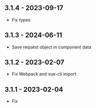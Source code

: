 ## 3.1.4 - 2023-09-17
- Fix types

## 3.1.3 - 2024-06-11
- Save request object in component data

## 3.1.2 - 2023-02-07
- Fix Webpack and vue-cli import

## 3.1.1 - 2023-02-04
- Fix <title> position: prepend instead of append (#48)
- Fix `transformSource` .d.ts types (in #50)

## 3.1.0 - 2021-10-04
- Add .d.ts types

## 3.0.0 - 2020-07-28
- Add: Vue v3 support
- **BREAKING**: remove named exports. Only default export of the component is remained. UMD build now expose `VueInlineSvg` variable representing component.

## 2.1.4 - 2024-06-11
- Save request object in component data

## 2.1.3 - 2023-02-07
- Fix Webpack and vue-cli import

## 2.1.2 - 2023-02-04
- Fix <title> position: prepend instead of append (#48)
- Fix `transformSource` .d.ts types (in #50)

## 2.1.1 - 2022-10-18
- Fix .d.ts. types to support named exports

## 2.1.0 - 2021-10-04
- Add .d.ts types

## 2.0.0 - 2020-07-25
- Add: `title` prop
- Fix: `transform-source` to react on property change and not to only transform on initial load
- **BREAKING**: `transform-source` now doesn't affect resulting SVG's attributes, use attrs on the component instead
- **BREAKING** Add: `keep-during-loading` prop, `true` by default. It makes vue-inline-svg to preserve old image visible, when new image is being loaded. Pass `false` to disable it and switch to old behaviour.

## 1.3.1 - 2020-05-08
- Add: `browser` field to package.json. No more extra Webpack configuration is needed by default.

## 1.3.0 - 2020-03-23
- Fix: `@loaded` event fired to early (it was fired on SVG load, not on component render)
- Add: pass SVG element as argument to the `@loaded` callback

## 1.2.0 - 2019-11-26
- Add: `transformSource` prop [#9](https://github.com/shrpne/vue-inline-svg/pull/9)

## 1.1.3 - 2019-09-06
- Fixed: don't fail on invalid SVG file parse
- Fixed: update component attrs now correctly launch component rerender
- Refactor: don't patch innerHTML manually, but use render function's domProps
- Add: emit `Error` on error

## 1.1.2 - 2019-08-22
- Fixed: now listeners correctly passes [#4](https://github.com/shrpne/vue-inline-svg/pull/4)

## 1.1.1 - 2019-03-18
- Fixed: don't use Vue's merge attrs logic

## 1.1.0 - 2019-03-18
- Added: don't pass attrs with `false` value to `<svg>`


## 1.0.0 - 2019-03-17
- Initial release
